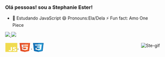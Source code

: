### Olá pessoas! sou a Stephanie Ester!
- 🌱 Estudando JavaScript  😄 Pronouns:Ela/Dela ⚡ Fun fact: Amo One Piece

<div>
  <a href="https://github.com/StephaniEster">
  <img height="180em" src="https://github-readme-stats.vercel.app/api?username=StephaniEster&show_icons=true&theme=tokyonight&include_all_commits=true&count_private=true"/>
  <img height="180em" src="https://github-readme-stats.vercel.app/api/top-langs/?username=StephaniEster&layout=compact&langs_count=6&theme=tokyonight"/>
</div>
<div style="display: inline_block"><br>
  <img align="center" alt="Js" height="30" width="40" src="https://raw.githubusercontent.com/devicons/devicon/master/icons/javascript/javascript-plain.svg">
  <img align="center" alt="HTML" height="30" width="40" src="https://raw.githubusercontent.com/devicons/devicon/master/icons/html5/html5-original.svg">
  <img align="center" alt="CSS" height="30" width="40" src="https://raw.githubusercontent.com/devicons/devicon/master/icons/css3/css3-original.svg">
  <img align="right" alt="Ste-gif" src="https://cdn.discordapp.com/attachments/950194004648140833/953299295531040849/6A92C0E4-169E-46FB-9127-5294AB41B0A1.gif"
</div>
